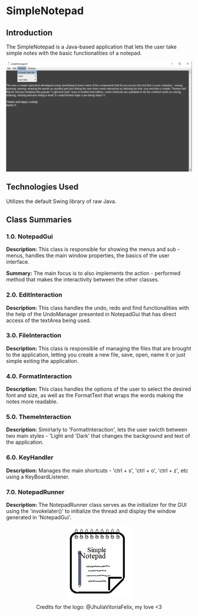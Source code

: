 <h1>SimpleNotepad</h1>
<h2>Introduction</h2>
<p>
    The SimpleNotepad is a Java-based application that lets the user take simple notes with the basic functionalities of a notepad.
</p>

<p align="center">
    <img src="https://github.com/murilo-l1/SimpleNotepad/blob/master/projectimage.png" align="center">
</p>

<h2>Technologies Used</h2>
<p>
    Utilizes the default Swing library of raw Java.
</p>

<h2>Class Summaries</h2>

<h3>1.0. NotepadGui </h3>
<p>
    <strong>Description:</strong> This class is responsible for showing the menus and sub - menus, handles the main window properties, the basics of the user interface.
</p>
<p>
    <strong>Summary:</strong> The main focus is to also implements the action - performed method that makes the interactivity between the other classes.
</p>

<h3>2.0. EditInteraction </h3>
<p>
    <strong>Description:</strong> This class handles the undo, redo and find functionalities with the help of the UndoManager presented in NotepadGui that has direct access of the textArea being used.
</p>

<h3>3.0. FileInteraction </h3>
<p>
    <strong>Description:</strong> This class is responsible of managing the files that are brought to the application, letting you create a new file, save, open, name it or just simple exiting the application. 
</p>

<h3>4.0. FormatInteraction </h3>
<p>
    <strong>Description:</strong> This class handles the options of the user to select the desired font and size, as well as the FormatText that wraps the words making the notes more readable.
</p>

<h3>5.0. ThemeInteraction </h3>
<p>
    <strong>Description:</strong> Simirlarly to 'FormatInteraction', lets the user swicth between two main styles - 'Light and 'Dark' that changes the background and text of the application.
</p>

<h3>6.0. KeyHandler </h3>
<p>
    <strong>Description:</strong> Manages the main shortcuts - 'ctrl + s', 'ctrl + o', 'ctrl + z', etc using a KeyBoardListener.
</p>

<h3>7.0. NotepadRunner </h3>
<p>
    <strong>Description:</strong> The NotepadRunner class serves as the initializer for the GUI using the 'invokelater()' to initialize the thread and display the window generated in 'NotepadGui'.
</p>


<p align="center">
    <img src="https://github.com/murilo-l1/SimpleNotepad/blob/master/logo.jpeg" align="center">
</p>

<p align="center">
	Credits for the logo: @JhuliaVitoriaFelix, my love <3
</p>
